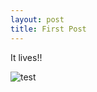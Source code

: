 ```yaml
---
layout: post
title: First Post
---
```


It lives!!

![test](https://github.com/enally/enally.github.io/blob/master/images/jekyll-logo.png?raw=true)
